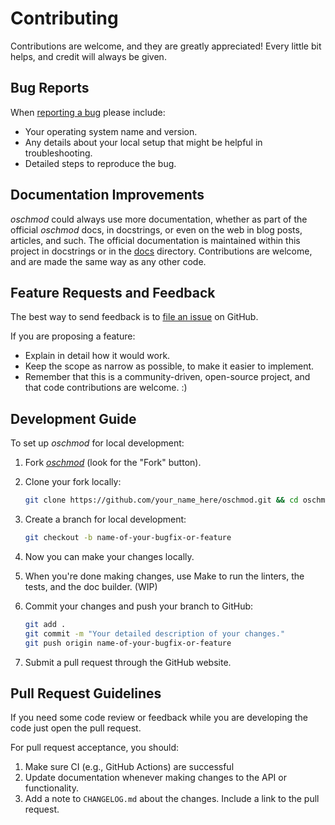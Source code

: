 # Contributing

Contributions are welcome, and they are greatly appreciated! Every little bit
helps, and credit will always be given.

## Bug Reports

When [reporting a bug][0] please include:

* Your operating system name and version.
* Any details about your local setup that might be helpful in
    troubleshooting.
* Detailed steps to reproduce the bug.

## Documentation Improvements

*oschmod* could always use more documentation, whether as part of the official
*oschmod* docs, in docstrings, or even on the web in blog posts, articles, and
such. The official documentation is maintained within this project in
docstrings or in the [docs][3] directory. Contributions are
welcome, and are made the same way as any other code.

## Feature Requests and Feedback

The best way to send feedback is to [file an issue][0] on GitHub.

If you are proposing a feature:

* Explain in detail how it would work.
* Keep the scope as narrow as possible, to make it easier to implement.
* Remember that this is a community-driven, open-source project, and that
    code contributions are welcome. :)

## Development Guide

To set up *oschmod* for local development:

1. Fork [*oschmod*](https://github.com/yakdriver/oschmod) (look for the
    "Fork" button).

2. Clone your fork locally:

    ```bash
    git clone https://github.com/your_name_here/oschmod.git && cd oschmod
    ```

3. Create a branch for local development:

    ```bash
    git checkout -b name-of-your-bugfix-or-feature
    ```

4. Now you can make your changes locally.

5. When you're done making changes, use Make to run the linters, the tests,
    and the doc builder. (WIP)

6. Commit your changes and push your branch to GitHub:

    ```bash
    git add .
    git commit -m "Your detailed description of your changes."
    git push origin name-of-your-bugfix-or-feature
    ```

7. Submit a pull request through the GitHub website.

## Pull Request Guidelines

If you need some code review or feedback while you are developing the code just
open the pull request.

For pull request acceptance, you should:

1. Make sure CI (e.g., GitHub Actions) are successful
2. Update documentation whenever making changes to the API or functionality.
3. Add a note to `CHANGELOG.md` about the changes. Include a link to the
    pull request.

[0]: https://github.com/yakdriver/oschmod/issues
[3]: https://github.com/joelvaneenwyk/oschmod/issues
